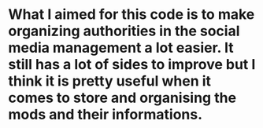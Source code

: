 # What I aimed for this code is to make organizing authorities in the social media management a lot easier. It still has a lot of sides to improve but I think it is pretty useful when it comes to store and organising the mods and their informations.
